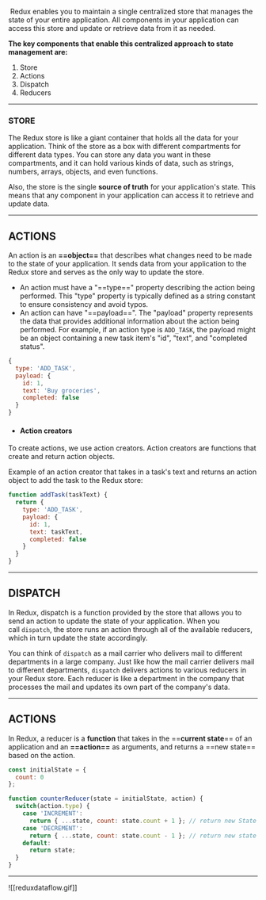  Redux enables you to maintain a single centralized store that manages the state of your entire application. All components in your application can access this store and update or retrieve data from it as needed.

**The key components that enable this centralized approach to state management are:**

1. Store
2. Actions
3. Dispatch
4. Reducers

---
### STORE

The Redux store is like a giant container that holds all the data for your application.
Think of the store as a box with different compartments for different data types. You can store any data you want in these compartments, and it can hold various kinds of data, such as strings, numbers, arrays, objects, and even functions.

Also, the store is the single **source of truth** for your application's state. This means that any component in your application can access it to retrieve and update data.

---
## ACTIONS

An action is an **==object==** that describes what changes need to be made to the state of your application. It sends data from your application to the Redux store and serves as the only way to update the store.

- An action must have a "==type==" property describing the action being performed. This "type" property is typically defined as a string constant to ensure consistency and avoid typos.
- An action can have "==payload==". The "payload" property represents the data that provides additional information about the action being performed. For example, if an action type is `ADD_TASK`, the payload might be an object containing a new task item's "id", "text", and "completed status".

```js
{
  type: 'ADD_TASK',
  payload: {
    id: 1,
    text: 'Buy groceries',
    completed: false
  }
}
```

- #### Action creators
To create actions, we use action creators. Action creators are functions that create and return action objects.

Example of an action creator that takes in a task's text and returns an action object to add the task to the Redux store:

```javascript
function addTask(taskText) {
  return {
    type: 'ADD_TASK',
    payload: {
      id: 1,
      text: taskText,
      completed: false
    }
  }
}
```

---

## DISPATCH

In Redux, dispatch is a function provided by the store that allows you to send an action to update the state of your application. When you call `dispatch`, the store runs an action through all of the available reducers, which in turn update the state accordingly.

You can think of `dispatch` as a mail carrier who delivers mail to different departments in a large company. Just like how the mail carrier delivers mail to different departments, `dispatch` delivers actions to various reducers in your Redux store. Each reducer is like a department in the company that processes the mail and updates its own part of the company's data.

---
## ACTIONS

In Redux, a reducer is a **function** that takes in the ==**current state**== of an application and an **==action==** as arguments, and returns a ==new state== based on the action.

```javascript
const initialState = {
  count: 0
};

function counterReducer(state = initialState, action) {
  switch(action.type) {
    case 'INCREMENT':
      return { ...state, count: state.count + 1 }; // return new State
    case 'DECREMENT':
      return { ...state, count: state.count - 1 }; // return new state
    default:
      return state;
  }
}
```

---

![[reduxdataflow.gif]]